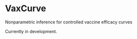 # VaxCurve
 Nonparametric inference for controlled vaccine efficacy curves

Currently in development.